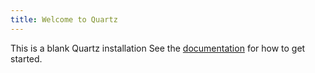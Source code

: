 ```yaml
---
title: Welcome to Quartz
---
```


This is a blank Quartz installation
See the [documentation](https://quartz.jzhao.xyz) for how to get started.
